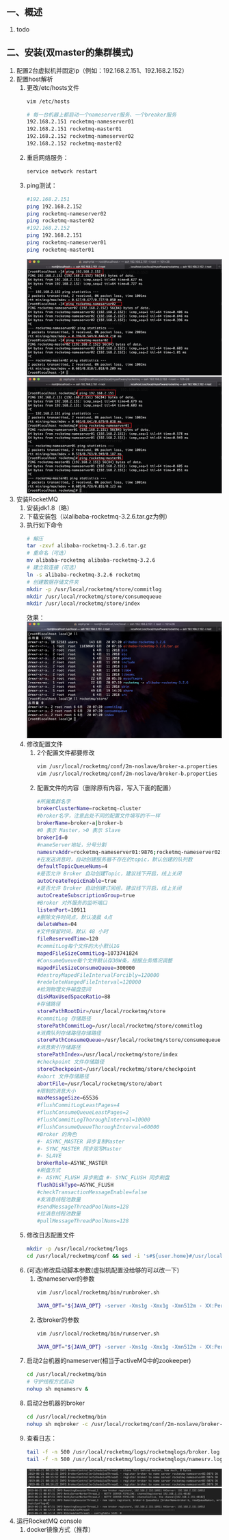## 一、概述
1. todo

## 二、安装(双master的集群模式)
1. 配置2台虚拟机并固定ip（例如：192.168.2.151、192.168.2.152）
1. 配置host解析
    1. 更改/etc/hosts文件
        ``` sh
        vim /etc/hosts
        ```
        ``` sh
        # 每一台机器上都启动一个nameserver服务、一个breaker服务
        192.168.2.151 rocketmq-nameserver01
        192.168.2.151 rocketmq-master01
        192.168.2.152 rocketmq-nameserver02
        192.168.2.152 rocketmq-master02
        ```
    1. 重启网络服务： 
        ``` sh
        service network restart
        ```
    1. ping测试：  
        ``` sh
        #192.168.2.151
        ping 192.168.2.152
        ping rocketmq-nameserver02
        ping rocketmq-master02
        #192.168.2.152
        ping 192.168.2.151
        ping rocketmq-nameserver01
        ping rocketmq-master01
        ```  
        ![](images/0101.png)  
        ![](images/0102.png) 
1. 安装RocketMQ
    1. 安装jdk1.8（略）
    1. 下载安装包（以alibaba-rocketmq-3.2.6.tar.gz为例）
    1. 执行如下命令 
        ``` sh
        # 解压
        tar -zxvf alibaba-rocketmq-3.2.6.tar.gz 
        # 重命名（可选）
        mv alibaba-rocketmq alibaba-rocketmq-3.2.6
        # 建立软连接（可选）
        ln -s alibaba-rocketmq-3.2.6 rocketmq   
        # 创建数据存储文件夹
        mkdir -p /usr/local/rocketmq/store/commitlog
        mkdir /usr/local/rocketmq/store/consumequeue  
        mkdir /usr/local/rocketmq/store/index
        ```
        效果：    
        ![](images/0103.png)
    1. 修改配置文件
        1. 2个配置文件都要修改
            ``` sh
            vim /usr/local/rocketmq/conf/2m-noslave/broker-a.properties
            vim /usr/local/rocketmq/conf/2m-noslave/broker-b.properties
            ```
        1. 配置文件的内容（删除原有内容，写入下面的配置）  
            ``` sh
            #所属集群名字
            brokerClusterName=rocketmq-cluster 
            #broker名字，注意此处不同的配置文件填写的不一样 
            brokerName=broker-a|broker-b
            #0 表示 Master，>0 表示 Slave
            brokerId=0
            #nameServer地址，分号分割
            namesrvAddr=rocketmq-nameserver01:9876;rocketmq-nameserver02:9876
            #在发送消息时，自动创建服务器不存在的topic，默认创建的队列数 
            defaultTopicQueueNums=4
            #是否允许 Broker 自动创建Topic，建议线下开启，线上关闭 
            autoCreateTopicEnable=true
            #是否允许 Broker 自动创建订阅组，建议线下开启，线上关闭 
            autoCreateSubscriptionGroup=true
            #Broker 对外服务的监听端口
            listenPort=10911
            #删除文件时间点，默认凌晨 4点
            deleteWhen=04
            #文件保留时间，默认 48 小时
            fileReservedTime=120
            #commitLog每个文件的大小默认1G 
            mapedFileSizeCommitLog=1073741824 
            #ConsumeQueue每个文件默认存30W条，根据业务情况调整 
            mapedFileSizeConsumeQueue=300000 
            #destroyMapedFileIntervalForcibly=120000 
            #redeleteHangedFileInterval=120000
            #检测物理文件磁盘空间
            diskMaxUsedSpaceRatio=88
            #存储路径
            storePathRootDir=/usr/local/rocketmq/store
            #commitLog 存储路径 
            storePathCommitLog=/usr/local/rocketmq/store/commitlog 
            #消费队列存储路径存储路径 
            storePathConsumeQueue=/usr/local/rocketmq/store/consumequeue 
            #消息索引存储路径
            storePathIndex=/usr/local/rocketmq/store/index
            #checkpoint 文件存储路径 
            storeCheckpoint=/usr/local/rocketmq/store/checkpoint 
            #abort 文件存储路径 
            abortFile=/usr/local/rocketmq/store/abort 
            #限制的消息大小
            maxMessageSize=65536
            #flushCommitLogLeastPages=4 
            #flushConsumeQueueLeastPages=2 
            #flushCommitLogThoroughInterval=10000 
            #flushConsumeQueueThoroughInterval=60000
            #Broker 的角色
            #- ASYNC_MASTER 异步复制Master 
            #- SYNC_MASTER 同步双写Master 
            #- SLAVE 
            brokerRole=ASYNC_MASTER
            #刷盘方式
            #- ASYNC_FLUSH 异步刷盘 #- SYNC_FLUSH 同步刷盘 
            flushDiskType=ASYNC_FLUSH
            #checkTransactionMessageEnable=false
            #发消息线程池数量 
            #sendMessageThreadPoolNums=128 
            #拉消息线程池数量 
            #pullMessageThreadPoolNums=128
            ```
    1. 修改日志配置文件
        ``` sh
        mkdir -p /usr/local/rocketmq/logs
        cd /usr/local/rocketmq/conf && sed -i 's#${user.home}#/usr/local/rocketmq#g' *.xml
        ```
    1. (可选)修改启动脚本参数(虚拟机配置没给够的可以改一下) 
        1. 改nameserver的参数
            ``` sh
            vim /usr/local/rocketmq/bin/runbroker.sh
            ```
            ``` sh
            JAVA_OPT="${JAVA_OPT} -server -Xms1g -Xmx1g -Xmn512m - XX:PermSize=128m -XX:MaxPermSize=320m"
            ```
        1. 改broker的参数
            ``` sh
            vim /usr/local/rocketmq/bin/runserver.sh
            ```
            ``` sh
            JAVA_OPT="${JAVA_OPT} -server -Xms1g -Xmx1g -Xmn512m - XX:PermSize=128m -XX:MaxPermSize=320m"
            ```
    1. 启动2台机器的nameserver(相当于activeMQ中的zookeeper)  
        ``` sh
        cd /usr/local/rocketmq/bin
        # 守护线程方式启动
        nohup sh mqnamesrv &
        ```
    1. 启动2台机器的broker  
        ``` sh
        cd /usr/local/rocketmq/bin
        nohup sh mqbroker -c /usr/local/rocketmq/conf/2m-noslave/broker-a.properties >/dev/null 2>&1 &
        ```
    1. 查看日志：    
        ``` sh
        tail -f -n 500 /usr/local/rocketmq/logs/rocketmqlogs/broker.log
        tail -f -n 500 /usr/local/rocketmq/logs/rocketmqlogs/namesrv.log
        ```  
        ![](images/0104.png)  
        ![](images/0105.png)  
1. 运行RocketMQ console
    1. docker镜像方式（推荐）

